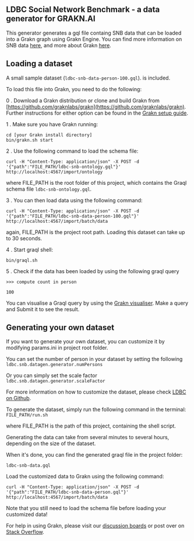 ## LDBC Social Network Benchmark - a data generator for GRAKN.AI

This generator generates a gql file containg SNB data that can be loaded into a Grakn graph using Grakn Engine. You can find more information on SNB data [here](https://github.com/ldbc/ldbc_snb_datagen), and more about Grakn [here](https://grakn.ai/pages/index.html). 

## Loading a dataset

A small sample dataset (`ldbc-snb-data-person-100.gql`). is included.

To load this file into Grakn, you need to do the following:

0 . Download a Grakn distribution or clone and build Grakn from [https://github.com/graknlabs/grakn](https://github.com/graknlabs/grakn). Further instructions for either option can be found in the [Grakn setup guide](https://grakn.ai/pages/documentation/get-started/setup-guide.html).

1 . Make sure you have Grakn running:
```
cd [your Grakn install directory]
bin/grakn.sh start
```

2 . Use the following command to load the schema file:

``` curl -H "Content-Type: application/json" -X POST -d '{"path":"FILE_PATH/ldbc-snb-ontology.gql"}' http://localhost:4567/import/ontology ```

where FILE_PATH is the root folder of this project, which contains the Graql schema file `ldbc-snb-ontology.gql`.

3 . You can then load data using the following command:

``` curl -H "Content-Type: application/json" -X POST -d '{"path":"FILE_PATH/ldbc-snb-data-person-100.gql"}' http://localhost:4567/import/batch/data ```

again, FILE_PATH is the project root path. Loading this dataset can take up to 30 seconds.

4 . Start graql shell:

```
bin/graql.sh
```

5 . Check if the data has been loaded by using the following graql query

``` >>> compute count in person ```

``` 100 ```

You can visualise a Graql query by using the [Grakn visualiser](http://localhost:4567/#/shell). Make a query and Submit it to see the result.

## Generating your own dataset

If you want to generate your own dataset, you can customize it by modifying params.ini in project root folder.

You can set the number of person in your dataset by setting the following
``` ldbc.snb.datagen.generator.numPersons ```

Or you can simply set the scale factor
``` ldbc.snb.datagen.generator.scaleFactor ```

For more information on how to customize the dataset, please check [LDBC on Github](https://github.com/ldbc/ldbc_snb_datagen).

To generate the dataset, simply run the following command in the terminal:
``` FILE_PATH/run.sh ```

where FILE_PATH is the path of this project, containing the shell script.

Generating the data can take from several minutes to several hours,
depending on the size of the dataset.

When it's done, you can find the generated graql file in the project folder:

``` ldbc-snb-data.gql ```

Load the customized data to Grakn using the following command:

``` curl -H "Content-Type: application/json" -X POST -d '{"path":"FILE_PATH/ldbc-snb-data-person.gql"}' http://localhost:4567/import/batch/data ```

Note that you still need to load the schema file before loading your customized data!

For help in using Grakn, please visit our [discussion boards](https://discuss.grakn.ai) or post over on [Stack Overflow](http://stackoverflow.com/questions/tagged/graql). 
